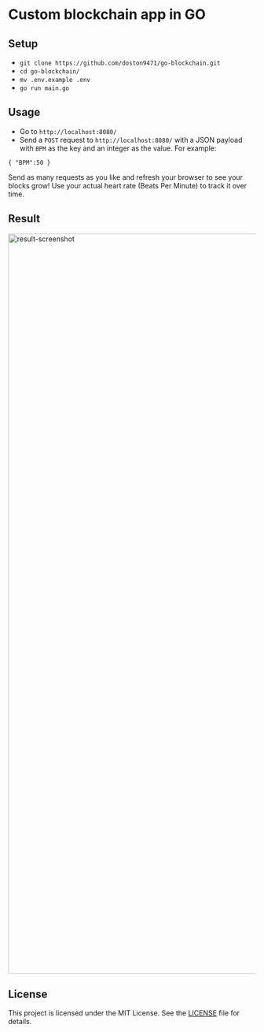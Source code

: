 # Custom blockchain app in GO

## Setup

- `git clone https://github.com/doston9471/go-blockchain.git`
- `cd go-blockchain/`
- `mv .env.example .env`
- `go run main.go`

## Usage

- Go to `http://localhost:8080/`
- Send a `POST` request to `http://localhost:8080/` with a JSON payload with `BPM` as the key and an integer as the value.
For example:
```
{ "BPM":50 }
```

Send as many requests as you like and refresh your browser to see your blocks grow! Use your actual heart rate (Beats Per Minute) to track it over time.

## Result

<img width="1502" alt="result-screenshot" src="https://github.com/user-attachments/assets/7cea9db4-e0ad-4e5d-b4c8-69e0871e159d" />

## License

This project is licensed under the MIT License. See the [LICENSE](LICENSE) file for details.
